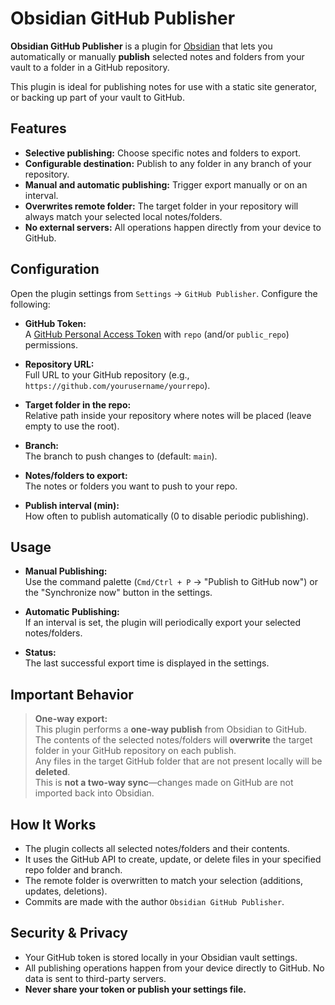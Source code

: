 # Obsidian GitHub Publisher

**Obsidian GitHub Publisher** is a plugin for [Obsidian](https://obsidian.md/) that lets you automatically or manually **publish** selected notes and folders from your vault to a folder in a GitHub repository.

This plugin is ideal for publishing notes for use with a static site generator, or backing up part of your vault to GitHub.

## Features

- **Selective publishing:** Choose specific notes and folders to export.
- **Configurable destination:** Publish to any folder in any branch of your repository.
- **Manual and automatic publishing:** Trigger export manually or on an interval.
- **Overwrites remote folder:** The target folder in your repository will always match your selected local notes/folders.
- **No external servers:** All operations happen directly from your device to GitHub.

## Configuration

Open the plugin settings from `Settings` → `GitHub Publisher`. Configure the following:

- **GitHub Token:**  
  A [GitHub Personal Access Token](https://github.com/settings/tokens) with `repo` (and/or `public_repo`) permissions.

- **Repository URL:**  
  Full URL to your GitHub repository (e.g., `https://github.com/yourusername/yourrepo`).

- **Target folder in the repo:**  
  Relative path inside your repository where notes will be placed (leave empty to use the root).

- **Branch:**  
  The branch to push changes to (default: `main`).

- **Notes/folders to export:**  
  The notes or folders you want to push to your repo.

- **Publish interval (min):**  
  How often to publish automatically (0 to disable periodic publishing).

## Usage

- **Manual Publishing:**  
  Use the command palette (`Cmd/Ctrl + P` → "Publish to GitHub now") or the "Synchronize now" button in the settings.

- **Automatic Publishing:**  
  If an interval is set, the plugin will periodically export your selected notes/folders.

- **Status:**  
  The last successful export time is displayed in the settings.

## Important Behavior

> **One-way export:**  
> This plugin performs a **one-way publish** from Obsidian to GitHub.  
> The contents of the selected notes/folders will **overwrite** the target folder in your GitHub repository on each publish.  
> Any files in the target GitHub folder that are not present locally will be **deleted**.  
> This is **not a two-way sync**—changes made on GitHub are not imported back into Obsidian.

## How It Works

- The plugin collects all selected notes/folders and their contents.
- It uses the GitHub API to create, update, or delete files in your specified repo folder and branch.
- The remote folder is overwritten to match your selection (additions, updates, deletions).
- Commits are made with the author `Obsidian GitHub Publisher`.

## Security & Privacy

- Your GitHub token is stored locally in your Obsidian vault settings.
- All publishing operations happen from your device directly to GitHub. No data is sent to third-party servers.
- **Never share your token or publish your settings file.**
